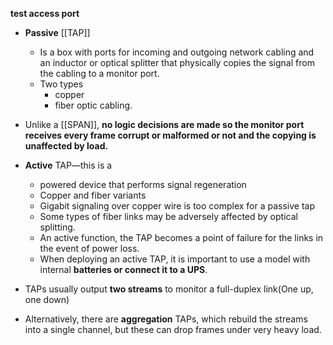 **test access port**

- **Passive** [[TAP]]
	- Is a box with ports for incoming and outgoing network cabling and an inductor or optical splitter that physically copies the signal from the cabling to a monitor port. 
	- Two types
		- copper 
		- fiber optic cabling. 

- Unlike a [[SPAN]], **no logic decisions are made so the monitor port receives every frame corrupt or malformed or not and the copying is unaffected by load.**
- **Active** TAP—this is a 
	- powered device that performs signal regeneration
	- Copper and fiber variants
	- Gigabit signaling over copper wire is too complex for a passive tap
	- Some types of fiber links may be adversely affected by optical splitting.
	- An active function, the TAP becomes a point of failure for the links in the event of power loss. 
	- When deploying an active TAP, it is important to use a model with internal **batteries or connect it to a UPS**.
- TAPs usually output **two streams** to monitor a full-duplex link(One up, one down)
- Alternatively, there are **aggregation** TAPs, which rebuild the streams into a single channel, but these can drop frames under very heavy load.